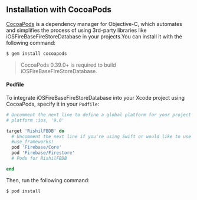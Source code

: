 
## Installation with CocoaPods

[CocoaPods](http://cocoapods.org) is a dependency manager for Objective-C, which automates and simplifies the process of using 3rd-party libraries like iOSFireBaseFireStoreDatabase in your projects.You can install it with the following command:

```bash
$ gem install cocoapods
```

> CocoaPods 0.39.0+ is required to build iOSFireBaseFireStoreDatabase.

#### Podfile

To integrate iOSFireBaseFireStoreDatabase into your Xcode project using CocoaPods, specify it in your `Podfile`:

```ruby
# Uncomment the next line to define a global platform for your project
# platform :ios, '9.0'

target 'RishilFBDB' do
  # Uncomment the next line if you're using Swift or would like to use dynamic frameworks
  #use_frameworks!
  pod 'Firebase/Core'
  pod 'Firebase/Firestore'
  # Pods for RishilFBDB

end
```

Then, run the following command:

```bash
$ pod install
```

